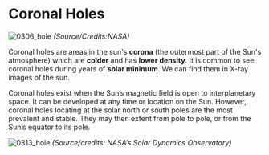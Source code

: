 # Coronal Holes

![0306_hole](./static/0306_hole.jpg)
*(Source/Credits:NASA)*

Coronal holes are areas in the sun's **corona** (the outermost part of the Sun's atmosphere) which are **colder** and has **lower density**. It is common to see coronal holes during years of **solar minimum**. We can find them in X-ray images of the sun.

Coronal holes exist when the Sun’s magnetic field is open to interplanetary space. It can be developed at any time or location on the Sun. However, coronal holes locating at the solar north or south poles are the most prevalent and stable. They may then extent from pole to pole, or from the Sun’s equator to its pole. 

![0313_hole](./static/0313_hole.jpg)
*(Source/credits: NASA’s Solar Dynamics Observatory)*


